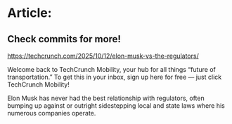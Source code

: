 # Article:

## Check commits for more!
https://techcrunch.com/2025/10/12/elon-musk-vs-the-regulators/

Welcome back to TechCrunch Mobility, your hub for all things “future of transportation.” To get this in your inbox, sign up here for free — just click TechCrunch Mobility!

Elon Musk has never had the best relationship with regulators, often bumping up against or outright sidestepping local and state laws where his numerous companies operate.
